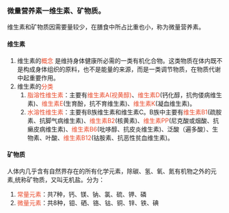 
### 微量营养素一维生素、矿物质。

维生素和矿物质因需要量较少，在膳食中所占比重也小，称为微量营养素。

#### 维生素

1.  维生素的<span style="color: #e94829;">概念</span>
	是维持身体健康所必需的一类有机化合物。这类物质在体内既不是构成身体组织的原料，也不是能量的来源，而是一类调节物质，在物质代谢中起重要作用。
2. 维生素的<span style="color: #e94829;">分类</span>
	1. <span style="color: #e94829;">脂溶性维生素</span>：主要有<span style="color: #e94829;">维生素A(视黄醇)</span>、<span style="color: #e94829;">维生素D</span>(钙化醇，抗佝偻病维生素)、<span style="color: #e94829;">维生素E</span>(生育酚，抗不育维生素)、<span style="color: #e94829;">维生素K</span>(凝血维生素)。
	2. <span style="color: #e94829;">水溶性维生素</span>：主要有B族维生素和维生素C。B族中主要有<span style="color: #e94829;">维生素B1</span>(疏胺素、抗脚气病维生素)、<span style="color: #e94829;">维生素B2</span>(核黄素)、<span style="color: #e94829;">维生素PP</span>(尼克酸或烟酸、抗癞皮病维生素)、<span style="color: #e94829;">维生素B6</span>(吡哆醇、抗皮炎维生素)、泛酸（遍多酸）、生物素、叶酸、<span style="color: #e94829;">维生素B12</span>(钴胺素、抗恶性贫血维生素)。

#### 矿物质

人体内几乎含有自然界存在的所有化学元素，除碳、氢、氧、氮有机物之外的元素,统称矿物质，又叫无机盐。分为：
1. <span style="color: #e94829;">常量元素</span>：共7种，钙、镁、钠、氯、硫、钾、磷
2. <span style="color: #e94829;">微量元素</span>：共8种，钼、硒、铬、钴、铜、锌、铁、碘